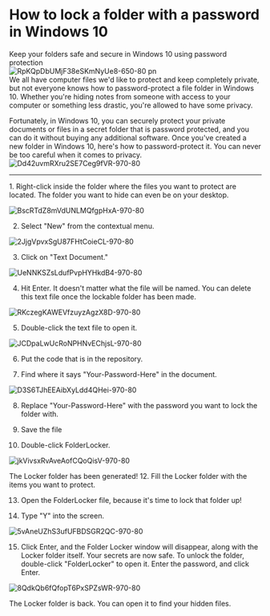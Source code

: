 # How to lock a folder with a password in Windows 10
Keep your folders safe and secure in Windows 10 using password protection
<br>
![RpKQpDbUMjF38eSKmNyUe8-650-80 pn](https://github.com/max-code971/Folder_Locker/assets/97020506/eb0cd4e4-6e4d-450f-84a1-86dfc9552244)
<br>
We all have computer files we'd like to protect and keep completely private, but not everyone knows how to password-protect a file folder in Windows 10. Whether you're hiding notes from someone with access to your computer or something less drastic, you're allowed to have some privacy. 

Fortunately, in Windows 10, you can securely protect your private documents or files in a secret folder that is password protected, and you can do it without buying any additional software. Once you've created a new folder in Windows 10, here's how to password-protect it. You can never be too careful when it comes to privacy. 
<br>
![Dd42uvmRXru2SE7Ceg9fVR-970-80](https://github.com/max-code971/Folder_Locker/assets/97020506/b79361b2-951b-43c6-8186-7626f959eb3b)
<hr>
1. Right-click inside the folder where the files you want to protect are located. The folder you want to hide can even be on your desktop.

![BscRTdZ8mVdUNLMQfgpHxA-970-80](https://github.com/max-code971/Folder_Locker/assets/97020506/4c7924cc-f331-4501-aea9-7712bb06ab9f)

2. Select "New" from the contextual menu.

![2JjgVpvxSgU87FHtCoieCL-970-80](https://github.com/max-code971/Folder_Locker/assets/97020506/334bc661-ec69-46d1-a104-00d82508075f)

3. Click on "Text Document."

![UeNNKSZsLdufPvpHYHkdB4-970-80](https://github.com/max-code971/Folder_Locker/assets/97020506/db2fe8d4-fdda-413d-8dcf-d3daefb61e02)

4. Hit Enter. It doesn't matter what the file will be named. You can delete this text file once the lockable folder has been made.

![RKczegKAWEVfzuyzAgzX8D-970-80](https://github.com/max-code971/Folder_Locker/assets/97020506/0203c67b-0d65-4faf-bdd2-dab181ade0ef)

5. Double-click the text file to open it.

![JCDpaLwUcRoNPHNvEChjsL-970-80](https://github.com/max-code971/Folder_Locker/assets/97020506/8fe15827-4b3f-47cf-befe-586a1883a15a)

6. Put the code that is in the repository.
   
8. Find where it says "Your-Password-Here" in the document.

![D3S6TJhEEAibXyLdd4QHei-970-80](https://github.com/max-code971/Folder_Locker/assets/97020506/e447af38-b739-415f-ab79-81abfa1c1fa2)

8. Replace "Your-Password-Here" with the password you want to lock the folder with.
   
10. Save the file

11. Double-click FolderLocker.

![jkVivsxRvAveAofCQoQisV-970-80](https://github.com/max-code971/Folder_Locker/assets/97020506/7ac0c92d-ecc5-4ccc-bde9-59d0d9a68231)

The Locker folder has been generated!
12. Fill the Locker folder with the items you want to protect.

13. Open the FolderLocker file, because it's time to lock that folder up!
    
14. Type "Y" into the screen.

![5vAneUZhS3ufUFBDSGR2QC-970-80](https://github.com/max-code971/Folder_Locker/assets/97020506/3597082c-82ec-4625-956d-b16a7af6604c)

15.  Click Enter, and the Folder Locker window will disappear, along with the Locker folder itself.
Your secrets are now safe.
To unlock the folder, double-click "FolderLocker" to open it.
Enter the password, and click Enter.

![8QdkQb6fQfopT6PxSPZsWR-970-80](https://github.com/max-code971/Folder_Locker/assets/97020506/d7bac068-c281-437e-9a13-6bcd556f5941)

The Locker folder is back. You can open it to find your hidden files.

























